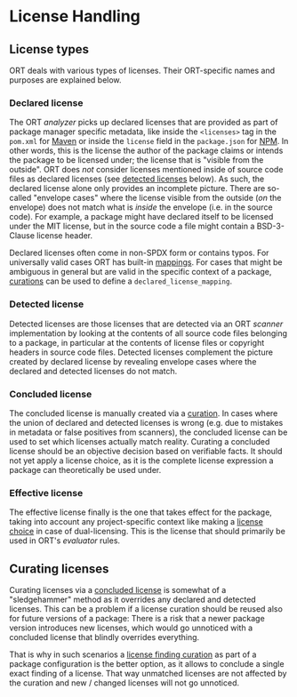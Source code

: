# License Handling

## License types

ORT deals with various types of licenses. Their ORT-specific names and purposes are explained below.

### Declared license

The ORT *analyzer* picks up declared licenses that are provided as part of package manager specific metadata, like
inside the `<licenses>` tag in the `pom.xml` for [Maven][1] or inside the `license` field in the `package.json` for
[NPM][2]. In other words, this is the license the author of the package claims or intends the package to
be licensed under; the license that is "visible from the outside". ORT does *not* consider licenses mentioned inside of
source code files as declared licenses (see [detected licenses](#detected-license) below). As such, the declared
license alone only provides an incomplete picture. There are so-called "envelope cases" where the license visible from
the outside (*on* the envelope) does not match what is *inside* the envelope (i.e. in the source code). For example, a
package might have declared itself to be licensed under the MIT license, but in the source code a file might contain a
BSD-3-Clause license header.

Declared licenses often come in non-SPDX form or contains typos. For universally valid cases ORT has built-in
[mappings](../utils/spdx/src/main/resources/declared-license-mapping.yml). For cases that might be ambiguous in general
but are valid in the specific context of a package, [curations](config-file-curations-yml.md) can be used to define a
`declared_license_mapping`.

### Detected license

Detected licenses are those licenses that are detected via an ORT *scanner* implementation by looking at the contents of
all source code files belonging to a package, in particular at the contents of license files or copyright headers in
source code files. Detected licenses complement the picture created by declared license by revealing envelope cases
where the declared and detected licenses do not match.

### Concluded license

The concluded license is manually created via a [curation](config-file-curations-yml.md). In cases where the union of
declared and detected licenses is wrong (e.g. due to mistakes in metadata or false positives from scanners), the
concluded license can be used to set which licenses actually match reality. Curating a concluded license should be an
objective decision based on verifiable facts. It should not yet apply a license choice, as it is the complete license
expression a package can theoretically be used under.

### Effective license

The effective license finally is the one that takes effect for the package, taking into account any project-specific
context like making a [license choice](config-file-ort-yml.md#license-choices) in case of dual-licensing. This is the
license that should primarily be used in ORT's *evaluator* rules.

## Curating licenses

Curating licenses via a [concluded license](#concluded-license) is somewhat of a "sledgehammer" method as it overrides
any declared and detected licenses. This can be a problem if a license curation should be reused also for future
versions of a package: There is a risk that a newer package version introduces new licenses, which would go unnoticed
with a concluded license that blindly overrides everything.

That is why in such scenarios a
[license finding curation](config-file-package-configuration-yml.md#defining-path-excludes-and-license-finding-curations)
as part of a package configuration is the better option, as it allows to conclude a single exact finding of a license.
That way unmatched licenses are not affected by the curation and new / changed licenses will not go unnoticed.

[1]: https://maven.apache.org/pom.html#Licenses
[2]: https://docs.npmjs.com/cli/v8/configuring-npm/package-json#license
